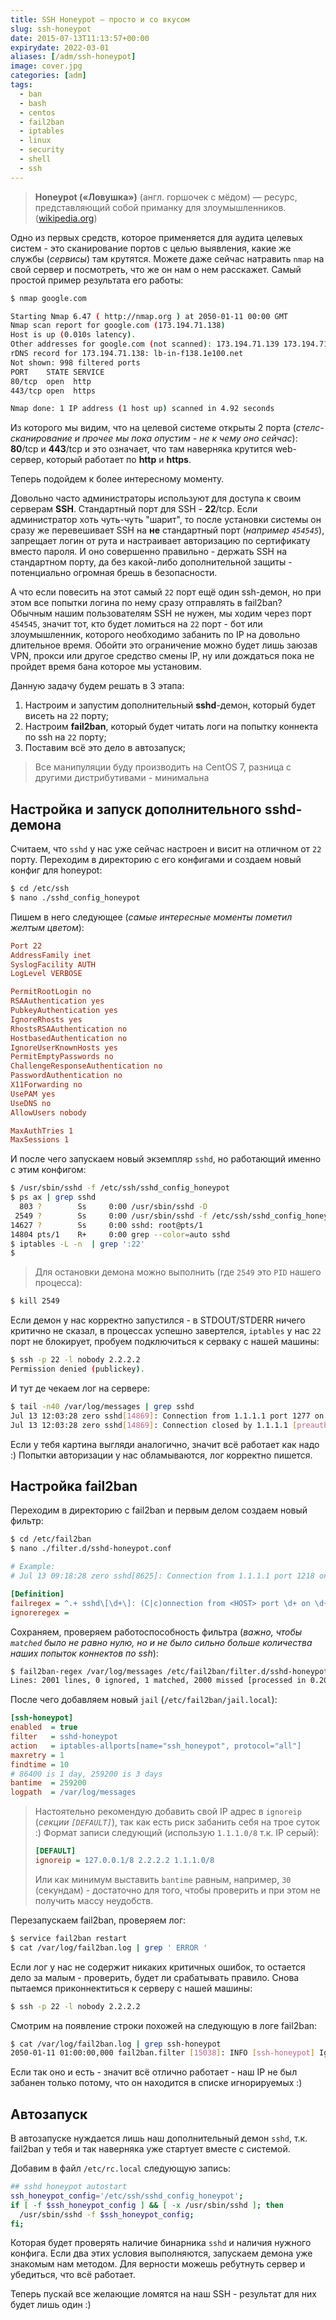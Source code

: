 ```yaml
---
title: SSH Honeypot — просто и со вкусом
slug: ssh-honeypot
date: 2015-07-13T11:13:57+00:00
expirydate: 2022-03-01
aliases: [/adm/ssh-honeypot]
image: cover.jpg
categories: [adm]
tags:
  - ban
  - bash
  - centos
  - fail2ban
  - iptables
  - linux
  - security
  - shell
  - ssh
---
```


> **Honeypot («Ловушка»)** (англ. горшочек с мёдом) — ресурс, представляющий собой приманку для злоумышленников. ([wikipedia.org](https://ru.wikipedia.org/wiki/Honeypot))

Одно из первых средств, которое применяется для аудита целевых систем - это сканирование портов с целью выявления, какие же службы (_сервисы_) там крутятся. Можете даже сейчас натравить `nmap` на свой сервер и посмотреть, что же он нам о нем расскажет. Самый простой пример результата его работы:

<!--more-->

```bash
$ nmap google.com

Starting Nmap 6.47 ( http://nmap.org ) at 2050-01-11 00:00 GMT
Nmap scan report for google.com (173.194.71.138)
Host is up (0.010s latency).
Other addresses for google.com (not scanned): 173.194.71.139 173.194.71.113 173.194.71.101 173.194.71.100 173.194.71.102
rDNS record for 173.194.71.138: lb-in-f138.1e100.net
Not shown: 998 filtered ports
PORT    STATE SERVICE
80/tcp  open  http
443/tcp open  https

Nmap done: 1 IP address (1 host up) scanned in 4.92 seconds
```

Из которого мы видим, что на целевой системе открыты 2 порта (_стелс-сканирование и прочее мы пока опустим - не к чему оно сейчас_): **80**/tcp и **443**/tcp и это означает, что там наверняка крутится web-сервер, который работает по **http** и **https**.

Теперь подойдем к более интересному моменту.

Довольно часто администраторы используют для доступа к своим серверам **SSH**. Стандартный порт для SSH - **22**/tcp. Если администратор хоть чуть-чуть "шарит", то после установки системы он сразу же перевешивает SSH на **не** стандартный порт (_например `454545`_), запрещает логин от рута и настраивает авторизацию по сертификату вместо пароля. И оно совершенно правильно - держать SSH на стандартном порту, да без какой-либо дополнительной защиты - потенциально огромная брешь в безопасности.

А что если повесить на этот самый `22` порт ещё один ssh-демон, но при этом все попытки логина по нему сразу отправлять в fail2ban? Обычным нашим пользователям SSH не нужен, мы ходим через порт `454545`, значит тот, кто будет ломиться на `22` порт - бот или злоумышленник, которого необходимо забанить по IP на довольно длительное время. Обойти это ограничение можно будет лишь заюзав VPN, прокси или другое средство смены IP, ну или дождаться пока не пройдет время бана которое мы установим.

Данную задачу будем решать в 3 этапа:

  1. Настроим и запустим дополнительный **sshd**-демон, который будет висеть на `22` порту;
  2. Настроим **fail2ban**, который будет читать логи на попытку коннекта по ssh на `22` порту;
  3. Поставим всё это дело в автозапуск;

> Все манипуляции буду производить на CentOS 7, разница с другими дистрибутивами - минимальна

## Настройка и запуск дополнительного sshd-демона

Считаем, что `sshd` у нас уже сейчас настроен и висит на отличном от `22` порту. Переходим в директорию с его конфигами и создаем новый конфиг для honeypot:

```bash
$ cd /etc/ssh
$ nano ./sshd_config_honeypot
```

Пишем в него следующее (_самые интересные моменты пометил желтым цветом_):

```ini
Port 22
AddressFamily inet
SyslogFacility AUTH
LogLevel VERBOSE

PermitRootLogin no
RSAAuthentication yes
PubkeyAuthentication yes
IgnoreRhosts yes
RhostsRSAAuthentication no
HostbasedAuthentication no
IgnoreUserKnownHosts yes
PermitEmptyPasswords no
ChallengeResponseAuthentication no
PasswordAuthentication no
X11Forwarding no
UsePAM yes
UseDNS no
AllowUsers nobody

MaxAuthTries 1
MaxSessions 1
```

И после чего запускаем новый экземпляр `sshd`, но работающий именно с этим конфигом:

```bash
$ /usr/sbin/sshd -f /etc/ssh/sshd_config_honeypot
$ ps ax | grep sshd
  803 ?        Ss     0:00 /usr/sbin/sshd -D
 2549 ?        Ss     0:00 /usr/sbin/sshd -f /etc/ssh/sshd_config_honeypot
14627 ?        Ss     0:00 sshd: root@pts/1
14804 pts/1    R+     0:00 grep --color=auto sshd
$ iptables -L -n  | grep ':22'
$
```

> Для остановки демона можно выполнить (где `2549` это `PID` нашего процесса):
>
```bash
$ kill 2549
```

Если демон у нас корректно запустился - в STDOUT/STDERR ничего критично не сказал, в процессах успешно завертелся, `iptables` у нас `22` порт не блокирует, пробуем подключиться к серваку с нашей машины:

```bash
$ ssh -p 22 -l nobody 2.2.2.2
Permission denied (publickey).
```

И тут де чекаем лог на сервере:

```bash
$ tail -n40 /var/log/messages | grep sshd
Jul 13 12:03:28 zero sshd[14869]: Connection from 1.1.1.1 port 1277 on 2.2.2.2 port 22
Jul 13 12:03:28 zero sshd[14869]: Connection closed by 1.1.1.1 [preauth]
```

Если у тебя картина выгляди аналогично, значит всё работает как надо :) Попытки авторизации у нас обламываются, лог корректно пишется.

## Настройка fail2ban

Переходим в директорию с fail2ban и первым делом создаем новый фильтр:

```bash
$ cd /etc/fail2ban
$ nano ./filter.d/sshd-honeypot.conf
```

```ini
# Example:
# Jul 13 09:18:28 zero sshd[8625]: Connection from 1.1.1.1 port 1218 on 2.2.2.2 port 22

[Definition]
failregex = ^.+ sshd\[\d+\]: (C|c)onnection from <HOST> port \d+ on \d+\.\d+\.\d+\.\d+ port 22$
ignoreregex =
```

Сохраняем, проверяем работоспособность фильтра (_важно, чтобы `matched` было не равно нулю, но и не было сильно больше количества наших попыток коннектов по ssh_):

```bash
$ fail2ban-regex /var/log/messages /etc/fail2ban/filter.d/sshd-honeypot.conf | grep matched
Lines: 2001 lines, 0 ignored, 1 matched, 2000 missed [processed in 0.20 sec]
```

После чего добавляем новый `jail` (`/etc/fail2ban/jail.local`):

```ini
[ssh-honeypot]
enabled  = true
filter   = sshd-honeypot
action   = iptables-allports[name="ssh_honeypot", protocol="all"]
maxretry = 1
findtime = 10
# 86400 is 1 day, 259200 is 3 days
bantime  = 259200
logpath  = /var/log/messages
```

> Настоятельно рекомендую добавить свой IP адрес в `ignoreip` (_секции `[DEFAULT]`_), так как есть риск забанить себя на трое суток :) Формат записи следующий (использую `1.1.1.0/8` т.к. IP серый):
>
> ```ini
> [DEFAULT]
> ignoreip = 127.0.0.1/8 2.2.2.2 1.1.1.0/8
> ```
>
> Или как минимум выставить `bantime` равным, например, `30` (секундам) - достаточно для того, чтобы проверить и при этом не получить массу неудобств.

Перезапускаем fail2ban, проверяем лог:

```bash
$ service fail2ban restart
$ cat /var/log/fail2ban.log | grep ' ERROR '
```

Если лог у нас не содержит никаких критичных ошибок, то остается дело за малым - проверить, будет ли срабатывать правило. Cнова пытаемся приконнектиться к серверу с нашей машины:

```bash
$ ssh -p 22 -l nobody 2.2.2.2
```

Смотрим на появление строки похожей на следующую в логе fail2ban:

```bash
$ cat /var/log/fail2ban.log | grep ssh-honeypot
2050-01-11 01:00:00,000 fail2ban.filter [15038]: INFO [ssh-honeypot] Ignore 1.1.1.1 by ip
```

Если так оно и есть - значит всё отлично работает - наш IP не был забанен только потому, что он находится в списке игнорируемых :)

## Автозапуск

В автозапуске нуждается лишь наш дополнительный демон `sshd`, т.к. fail2ban у тебя и так наверняка уже стартует вместе с системой.

Добавим в файл `/etc/rc.local` следующую запись:

```bash
## sshd honeypot autostart
ssh_honeypot_config='/etc/ssh/sshd_config_honeypot';
if [ -f $ssh_honeypot_config ] && [ -x /usr/sbin/sshd ]; then
  /usr/sbin/sshd -f $ssh_honeypot_config;
fi;
```

Которая будет проверять наличие бинарника `sshd` и наличия нужного конфига. Если два этих условия выполняются, запускаем демона уже знакомым нам методом. Для верности можешь ребутнуть сервер и убедиться, что всё работает.

Теперь пускай все желающие ломятся на наш SSH - результат для них будет лишь один :)
